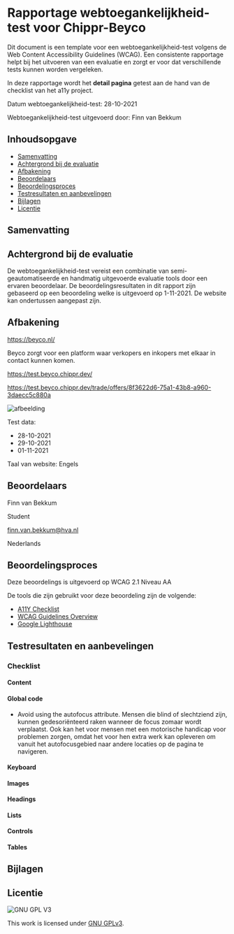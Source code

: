 
# Rapportage webtoegankelijkheid-test voor Chippr-Beyco

Dit document is een template voor een webtoegankelijkheid-test volgens de Web Content Accessibility Guidelines (WCAG). Een consistente rapportage helpt bij het uitvoeren van een evaluatie en zorgt er voor dat verschillende tests kunnen worden vergeleken.

In deze rapportage wordt het **detail pagina** getest aan de hand van de checklist van het a11y project.  

Datum webtoegankelijkheid-test: 28-10-2021

Webtoegankelijkheid-test uitgevoerd door: Finn van Bekkum

## Inhoudsopgave

  * [Samenvatting](#samenvatting)
  * [Achtergrond bij de evaluatie](#achtergrond-bij-de-evaluatie)
  * [Afbakening](#afbakening)
  * [Beoordelaars](#beoordelaars)
  * [Beoordelingsproces](#beoordelingsproces)
  * [Testresultaten en aanbevelingen](#testresultaten-en-aanbevelingen)
  * [Bijlagen](#bijlagen)
  * [Licentie](#licentie)
  


## Samenvatting



## Achtergrond bij de evaluatie

De webtoegankelijkheid-test vereist een combinatie van semi-geautomatiseerde en handmatig uitgevoerde evaluatie tools door een ervaren beoordelaar. De beoordelingsresultaten in dit rapport zijn gebaseerd op een beoordeling welke is uitgevoerd op 1-11-2021. De website kan ondertussen aangepast zijn.

##  Afbakening

https://beyco.nl/

Beyco zorgt voor een platform waar verkopers en inkopers met elkaar in contact kunnen komen.

https://test.beyco.chippr.dev/

https://test.beyco.chippr.dev/trade/offers/8f3622d6-75a1-43b8-a960-3daecc5c880a


![afbeelding](https://user-images.githubusercontent.com/26089533/139428771-4d6678e4-d6ab-48e7-b6fc-06e987d8828f.png)

Test data:

   * 28-10-2021
   * 29-10-2021
   * 01-11-2021

Taal van website: Engels

## Beoordelaars

Finn van Bekkum

Student

finn.van.bekkum@hva.nl

Nederlands

## Beoordelingsproces

Deze beoordelings is uitgevoerd op WCAG 2.1 Niveau AA

De tools die zijn gebruikt voor deze beoordeling zijn de volgende:

   
 * [A11Y Checklist](https://www.a11yproject.com/checklist/)
 *  [WCAG Guidelines Overview](https://www.w3.org/WAI/standards-guidelines/wcag/)
 * [Google Lighthouse](https://developers.google.com/web/tools/lighthouse)


## Testresultaten en aanbevelingen

### Checklist

#### Content

#### Global code

* Avoid using the autofocus attribute.
Mensen die blind of slechtziend zijn, kunnen gedesoriënteerd raken wanneer de focus zomaar wordt verplaatst. Ook kan het voor mensen met een motorische handicap voor problemen zorgen, omdat het voor hen extra werk kan opleveren om vanuit het autofocusgebied naar andere locaties op de pagina te navigeren.

#### Keyboard

#### Images

#### Headings

#### Lists

#### Controls

#### Tables



##  Bijlagen

## Licentie

![GNU GPL V3](https://www.gnu.org/graphics/gplv3-127x51.png)

This work is licensed under [GNU GPLv3](./LICENSE).
